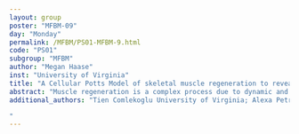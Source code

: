```yaml
---
layout: group
poster: "MFBM-09"
day: "Monday"
permalink: /MFBM/PS01-MFBM-9.html
code: "PS01"
subgroup: "MFBM"
author: "Megan Haase"
inst: "University of Virginia"
title: "A Cellular Potts Model of skeletal muscle regeneration to reveal novel interventions that improve recovery from muscle injury"
abstract: "Muscle regeneration is a complex process due to dynamic and multiscale biochemical and cellular interactions, making it difficult to determine optimal treatments for muscle injury using experimental approaches alone. To understand the degree to which individual cellular behaviors impact endogenous mechanisms of muscle recovery, we developed an agent-based model (ABM) using the Cellular Potts framework to simulate the dynamic microenvironment of a cross-section of murine skeletal muscle tissue. We referenced more than 200 published studies to define over 100 parameters and rules that dictate the behavior of muscle fibers, satellite stem cells (SSC), fibroblasts, neutrophils, macrophages, microvessels, and lymphatic vessels, as well as their interactions with each other and the microenvironment. We utilized parameter density estimation to calibrate the model to temporal biological datasets describing cross-sectional area (CSA) recovery, SSC, and fibroblast cell counts at multiple time points following injury. The calibrated model was validated by comparison of other model outputs (macrophage, neutrophil, and capillaries counts) to experimental observations. Predictions for eight model perturbations that varied cell or cytokine input conditions were compared to published experimental studies to validate model predictive capabilities. Latin hypercube sampling and partial rank correlation coefficient were used to identify optimal therapeutic strategies which guided in-silico perturbations of cytokine diffusion coefficients and decay rates. This analysis suggests a new hypothesis that a combined alteration of specific cytokine decay and diffusion parameters results in greater fibroblast and SSC proliferation and increased fiber recovery at 28 days (97% vs 82%, p<0.001) as compared to the baseline condition. Future work will explore this new hypothesis through novel coupled in-vivo and in-silico experiments to understand treatment responses with various injury types and microenvironmental conditions."
additional_authors: "Tien Comlekoglu University of Virginia; Alexa Petrucciani Purdue University; Shayn Peirce-Cottler University of Virginia, Silvia Blemker University of Virginia

"
---
```

